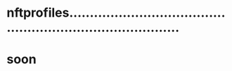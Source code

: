 # nftprofiles................................................................................
# soon
